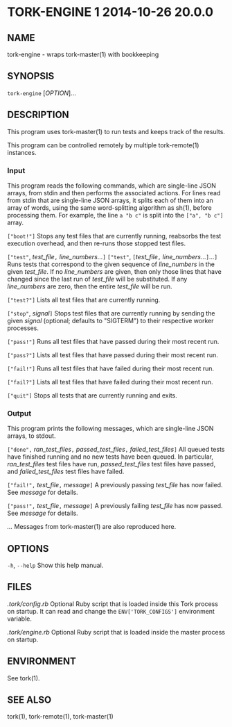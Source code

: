 # TORK-ENGINE 1 2014-10-26 20.0.0

## NAME

tork-engine - wraps tork-master(1) with bookkeeping

## SYNOPSIS

`tork-engine` [*OPTION*]...

## DESCRIPTION

This program uses tork-master(1) to run tests and keeps track of the results.

This program can be controlled remotely by multiple tork-remote(1) instances.

### Input

This program reads the following commands, which are single-line JSON arrays,
from stdin and then performs the associated actions.  For lines read from
stdin that are single-line JSON arrays, it splits each of them into an array
of words, using the same word-splitting algorithm as sh(1), before processing
them.  For example, the line `a "b c"` is split into the `["a", "b c"]` array.

`["boot!"]`
  Stops any test files that are currently running, reabsorbs the test
  execution overhead, and then re-runs those stopped test files.

`["test"`, *test_file*`,` *line_numbers*...`]`
`["test"`, `[`*test_file*`,` *line_numbers*...`]`...`]`
  Runs tests that correspond to the given sequence of *line_numbers* in the
  given *test_file*.  If no *line_numbers* are given, then only those lines
  that have changed since the last run of *test_file* will be substituted.
  If any *line_numbers* are zero, then the entire *test_file* will be run.

`["test?"]`
  Lists all test files that are currently running.

`["stop"`, *signal*`]`
  Stops test files that are currently running by sending the given *signal*
  (optional; defaults to "SIGTERM") to their respective worker processes.

`["pass!"]`
  Runs all test files that have passed during their most recent run.

`["pass?"]`
  Lists all test files that have passed during their most recent run.

`["fail!"]`
  Runs all test files that have failed during their most recent run.

`["fail?"]`
  Lists all test files that have failed during their most recent run.

`["quit"]`
  Stops all tests that are currently running and exits.

### Output

This program prints the following messages, which are single-line JSON arrays,
to stdout.

`["done",` *ran_test_files*`,` *passed_test_files*`,` *failed_test_files*`]`
  All queued tests have finished running and no new tests have been queued.
  In particular, *ran_test_files* test files have run, *passed_test_files*
  test files have passed, and *failed_test_files* test files have failed.

`["fail!",` *test_file*`,` *message*`]`
  A previously passing *test_file* has now failed.  See *message* for details.

`["pass!",` *test_file*`,` *message*`]`
  A previously failing *test_file* has now passed.  See *message* for details.

*...*
  Messages from tork-master(1) are also reproduced here.

## OPTIONS

`-h`, `--help`
  Show this help manual.

## FILES

*.tork/config.rb*
  Optional Ruby script that is loaded inside this Tork process on startup.
  It can read and change the `ENV['TORK_CONFIGS']` environment variable.

*.tork/engine.rb*
  Optional Ruby script that is loaded inside the master process on startup.

## ENVIRONMENT

See tork(1).

## SEE ALSO

tork(1), tork-remote(1), tork-master(1)